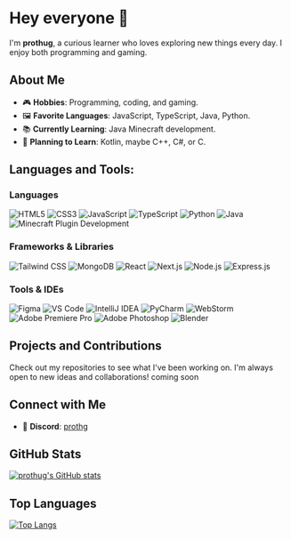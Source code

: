 # Hey everyone 👋

I'm **prothug**, a curious learner who loves exploring new things every day. I enjoy both programming and gaming.

## About Me
- 🎮 **Hobbies**: Programming, coding, and gaming.
- 🖼 **Favorite Languages**: JavaScript, TypeScript, Java, Python.
- 📚 **Currently Learning**: Java Minecraft development.
- 🤔 **Planning to Learn**: Kotlin, maybe C++, C#, or C.
  
## Languages and Tools:
### Languages
<p>
  <img src="https://img.shields.io/badge/HTML5-%23E34F26.svg?style=for-the-badge&logo=html5&logoColor=white" alt="HTML5" />
  <img src="https://img.shields.io/badge/CSS3-%231572B6.svg?style=for-the-badge&logo=css3&logoColor=white" alt="CSS3" />
  <img src="https://img.shields.io/badge/JavaScript-%23F7DF1E.svg?style=for-the-badge&logo=javascript&logoColor=black" alt="JavaScript" />
  <img src="https://img.shields.io/badge/TypeScript-%23007ACC.svg?style=for-the-badge&logo=typescript&logoColor=white" alt="TypeScript" />
  <img src="https://img.shields.io/badge/Python-%233776AB.svg?style=for-the-badge&logo=python&logoColor=white" alt="Python" />
  <img src="https://img.shields.io/badge/Java-%23ED8B00.svg?style=for-the-badge&logo=java&logoColor=white" alt="Java" />
  <img src="https://img.shields.io/badge/Minecraft%20Plugin%20Dev-%23F47C20.svg?style=for-the-badge&logo=minecraft&logoColor=white" alt="Minecraft Plugin Development" />
</p>

### Frameworks & Libraries
<p>
  <img src="https://img.shields.io/badge/Tailwind%20CSS-%2338B2AC.svg?style=for-the-badge&logo=tailwind-css&logoColor=white" alt="Tailwind CSS" />
  <img src="https://img.shields.io/badge/MongoDB-%2347A248.svg?style=for-the-badge&logo=mongodb&logoColor=white" alt="MongoDB" />
  <img src="https://img.shields.io/badge/React-%2361DAFB.svg?style=for-the-badge&logo=react&logoColor=black" alt="React" />
  <img src="https://img.shields.io/badge/Next.js-%23000000.svg?style=for-the-badge&logo=next.js&logoColor=white" alt="Next.js" />
  <img src="https://img.shields.io/badge/Node.js-%23339933.svg?style=for-the-badge&logo=node.js&logoColor=white" alt="Node.js" />
  <img src="https://img.shields.io/badge/Express.js-%23000000.svg?style=for-the-badge&logo=express&logoColor=white" alt="Express.js" />
</p>

### Tools & IDEs
<p>
  <img src="https://img.shields.io/badge/Figma-%23F24E1E.svg?style=for-the-badge&logo=figma&logoColor=white" alt="Figma" />
  <img src="https://img.shields.io/badge/VS%20Code-%23007ACC.svg?style=for-the-badge&logo=visual-studio-code&logoColor=white" alt="VS Code" />
  <img src="https://img.shields.io/badge/IntelliJ%20IDEA-%23000000.svg?style=for-the-badge&logo=intellij-idea&logoColor=white" alt="IntelliJ IDEA" />
  <img src="https://img.shields.io/badge/PyCharm-%23000000.svg?style=for-the-badge&logo=pycharm&logoColor=white" alt="PyCharm" />
  <img src="https://img.shields.io/badge/WebStorm-%23000000.svg?style=for-the-badge&logo=webstorm&logoColor=white" alt="WebStorm" />
  <img src="https://img.shields.io/badge/Adobe%20Premiere%20Pro-%23004BFF.svg?style=for-the-badge&logo=adobe-premiere-pro&logoColor=white" alt="Adobe Premiere Pro" />
  <img src="https://img.shields.io/badge/Adobe%20Photoshop-%2331A8FF.svg?style=for-the-badge&logo=adobe-photoshop&logoColor=white" alt="Adobe Photoshop" />
  <img src="https://img.shields.io/badge/Blender-%23F5792A.svg?style=for-the-badge&logo=blender&logoColor=white" alt="Blender" />
</p>

## Projects and Contributions
Check out my repositories to see what I've been working on. I'm always open to new ideas and collaborations!
coming soon

## Connect with Me
- 💬 **Discord**: [prothg](https://discord.com/users/853110291042140160)

## GitHub Stats
[![prothug's GitHub stats](https://github-readme-stats.vercel.app/api?username=THGisOP&show_icons=true&title_color=ff6666&text_color=ff6666&icon_color=ff6666&bg_color=000000)](https://github.com/anuraghazra/github-readme-stats)

## Top Languages
[![Top Langs](https://github-readme-stats.vercel.app/api/top-langs/?username=THGisOP&layout=compact&title_color=ff6666&text_color=ff6666&icon_color=ff6666&bg_color=000000)](https://github.com/anuraghazra/github-readme-stats)
